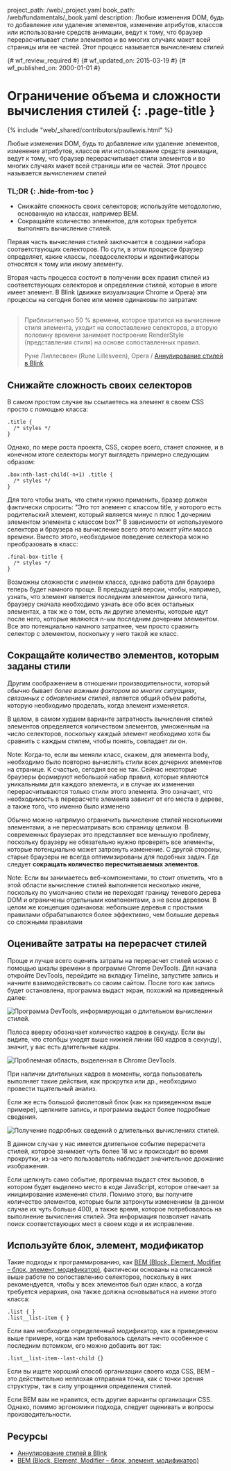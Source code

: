 project_path: /web/_project.yaml
book_path: /web/fundamentals/_book.yaml
description: Любые изменения DOM, будь то добавление или удаление элементов, изменение атрибутов, классов или использование средств анимации, ведут к тому, что браузер перерасчитывает стили элементов и во многих случаях макет всей страницы или ее частей. Этот процесс называется вычислением стилей

{# wf_review_required #}
{# wf_updated_on: 2015-03-19 #}
{# wf_published_on: 2000-01-01 #}

# Ограничение объема и сложности вычисления стилей {: .page-title }

{% include "web/_shared/contributors/paullewis.html" %}


Любые изменения DOM, будь то добавление или удаление элементов, изменение атрибутов, классов или использование средств анимации, ведут к тому, что браузер перерасчитывает стили элементов и во многих случаях макет всей страницы или ее частей. Этот процесс называется <em>вычислением стилей</em>

### TL;DR {: .hide-from-toc }
- Снижайте сложность своих селекторов; используйте методологию, основанную на классах, например BEM.
- Сокращайте количество элементов, для которых требуется выполнять вычисление стилей.


Первая часть вычисления стилей заключается в создании набора соответствующих селекторов. По сути, в этом процессе браузер определяет, какие классы, псевдоселекторы и идентификаторы относятся к тому или иному элементу.

Вторая часть процесса состоит в получении всех правил стилей из соответствующих селекторов и определении стилей, которые в итоге имеет элемент. В Blink (движке визуализации Chrome и Opera) эти процессы на сегодня более или менее одинаковы по затратам:

<div class="quote" style="margin-top: 30px;">
  <div class="container">
    <blockquote class="quote__content g-wide--push-1 g-wide--pull-1 g-medium--push-1">Приблизительно 50 % времени, которое тратится на вычисление стиля элемента, уходит на сопоставление селекторов, а вторую половину времени занимает построение RenderStyle (представления стиля) на основе сопоставленных правил.
    <p>Руне Лиллесвеен (Rune Lillesveen), Opera / <a href="https://docs.google.com/document/d/1vEW86DaeVs4uQzNFI5R-_xS9TcS1Cs_EUsHRSgCHGu8/edit">Аннулирование стилей в Blink</a></p>
    </blockquote>
  </div>
</div>


## Снижайте сложность своих селекторов

В самом простом случае вы ссылаетесь на элемент в своем CSS просто с помощью класса:


    .title {
      /* styles */
    }
    

Однако, по мере роста проекта, CSS, скорее всего, станет сложнее, и в конечном итоге селекторы могут выглядеть примерно следующим образом:


    .box:nth-last-child(-n+1) .title {
      /* styles */
    }
    

Для того чтобы знать, что стили нужно применить, бразер должен фактически спросить: "Это тот элемент с классом title, у которого есть родительский элемент, который является минус n плюс 1 дочерним элементом элемента с классом box?" В зависимости от используемого селектора и браузера на вычисление всего этого _может_ уйти масса времени. Вместо этого, необходимое поведение селектора можно преобразовать в класс:


    .final-box-title {
      /* styles */
    }
    

Возможны сложности с именем класса, однако работа для браузера теперь будет намного проще. В предыдущей версии, чтобы, например, узнать, что элемент является последним элементом данного типа, браузеру сначала необходимо узнать все обо всех остальных элементах, а так же о том, есть ли другие элементы, которые идут после него, которые являются n-ым последним дочерним элементом. Все это потенциально намного затратнее, чем просто сравнить селектор с элементом, поскольку у него такой же класс.

## Сокращайте количество элементов, которым заданы стили
Другим соображением в отношении производительности, который обычно бывает _более важным фактором во многих ситуациях, связанных с обновлением стилей_, является общий объем работы, которую необходимо проделать, когда элемент изменяется.

В целом, в самом худшем варианте затратность вычисления стилей элементов определяется количеством элементов, умноженным на число селекторов, поскольку каждый элемент необходимо хотя бы сравнить с каждым стилем, чтобы понять, совпадает ли он.

Note: Когда-то, если вы меняли класс, скажем, для элемента body, необходимо было повторно вычислять стили всех дочерних элементов на странице. К счастью, сегодня все не так. Сейчас некоторые браузеры формируют небольшой набор правил, которые являются уникальными для каждого элемента, и в случае их изменения перерасчитываются только стили этого элемента. Это означает, что необходимость в перерасчете элемента зависит от его места в дереве, а также того, что именно было изменено

Обычно можно напрямую ограничить вычисление стилей несколькими элементами, а не пересматривать всю страницу целиком. В современных браузерах это представляет все меньшую проблему, поскольку браузеру не обязательно нужно проверять все элементы, которые потенциально может затронуть изменение. С другой стороны, старые браузеры не всегда оптимизированы для подобных задач. Где следует **сокращать количество пересчитываемых элементов**.

Note: Если вы занимаетесь веб-компонентами, то стоит отметить, что в этой области вычисление стилей выполняется несколько иначе, поскольку по умолчанию стили не переходят границу теневого дерева DOM и ограничены отдельными компонентами, а не всем деревом. В целом же концепция одинакова: небольшие деревья с простыми правилами обрабатываются более эффективно, чем большие деревья со сложными правилами

## Оценивайте затраты на перерасчет стилей
Проще и лучше всего оценить затраты на перерасчет стилей можно с помощью шкалы времени в программе Chrome DevTools. Для начала откройте DevTools, перейдите на вкладку Timeline, запустите запись и начните взаимодействовать со своим сайтом. После того как запись будет остановлена, программа выдаст экран, похожий на приведенный далее:

<img src="images/reduce-the-scope-and-complexity-of-style-calculations/long-running-style.jpg"  alt="Программа DevTools, информирующая о длительном вычислении стилей.">

Полоса вверху обозначает количество кадров в секунду. Если вы видите, что столбцы уходят выше нижней линии (60 кадров в секунду), значит, у вас есть длительные кадры.

<img src="images/reduce-the-scope-and-complexity-of-style-calculations/frame-selection.jpg"  alt="Проблемная область, выделенная в Chrome DevTools.">

При наличии длительных кадров в моменты, когда пользователь выполняет такие действия, как прокрутка или др., необходимо провести тщательный анализ.

Если же есть большой фиолетовый блок (как на приведенном выше примере), щелкните запись, и программа выдаст более подробные сведения.

<img src="images/reduce-the-scope-and-complexity-of-style-calculations/style-details.jpg"  alt="Получение подробных сведений о длительных вычислениях стилей.">

В данном случае у нас имеется длительное событие перерасчета стилей, которое занимает чуть более 18 мс и происходит во время прокрутки, из-за чего пользователь наблюдает значительное дрожание изображения.

Если щелкнуть само событие, программа выдаст стек вызовов, в котором будет выделено место в коде JavaScript, которое отвечает за инициирование изменения стиля. Помимо этого, вы получите количество элементов, которые были затронуты изменением (в данном случае их чуть больше 400), а также время, которое потребовалось на выполнение вычисления стилей. Эта информация позволяет начать поиск соответствующих мест в своем коде и их исправление.

## Используйте блок, элемент, модификатор
Такие подходы к программированию, как [BEM (Block, Element, Modifier – блок, элемент, модификатор)](https://bem.info/), фактически основаны на описанной выше работе по сопоставлению селекторов, поскольку в них рекомендуется, чтобы у всех элементов был один класс, а когда требуется иерархия, она также должна основываться на имени этого класса:


    .list { }
    .list__list-item { }
    

Если вам необходим определенный модификатор, как в приведенном выше примере, когда нам требовалось сделать нечто особенное с последним потомком, его можно добавить вот так:


    .list__list-item--last-child {}
    

Если вы ищете хороший способ организации своего кода CSS, BEM – это действительно неплохая отправная точка, как с точки зрения структуры, так в силу упрощения определения стилей.

Если BEM вам не нравится, есть другие варианты организации CSS. Однако, помимо эргономики подхода, следует оценивать и вопросы производительности.

## Ресурсы

* [Аннулирование стилей в Blink](https://docs.google.com/document/d/1vEW86DaeVs4uQzNFI5R-_xS9TcS1Cs_EUsHRSgCHGu8/edit)
* [BEM (Block, Element, Modifier – блок, элемент, модификатор)](https://bem.info/)


